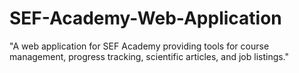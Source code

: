 # SEF-Academy-Web-Application
"A web application for SEF Academy providing tools for course management, progress tracking, scientific articles, and job listings."
